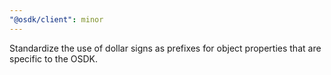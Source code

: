 ```yaml
---
"@osdk/client": minor
---
```


Standardize the use of dollar signs as prefixes for object properties that are specific to the OSDK.
